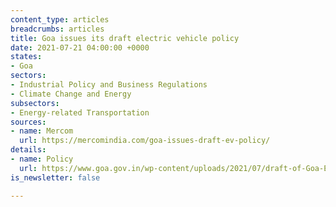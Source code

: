 ```yaml
---
content_type: articles
breadcrumbs: articles
title: Goa issues its draft electric vehicle policy
date: 2021-07-21 04:00:00 +0000
states:
- Goa
sectors:
- Industrial Policy and Business Regulations
- Climate Change and Energy
subsectors:
- Energy-related Transportation
sources:
- name: Mercom
  url: https://mercomindia.com/goa-issues-draft-ev-policy/
details:
- name: Policy
  url: https://www.goa.gov.in/wp-content/uploads/2021/07/draft-of-Goa-Eletric-mobility-promotion-policy-2021.pdf
is_newsletter: false

---
```

